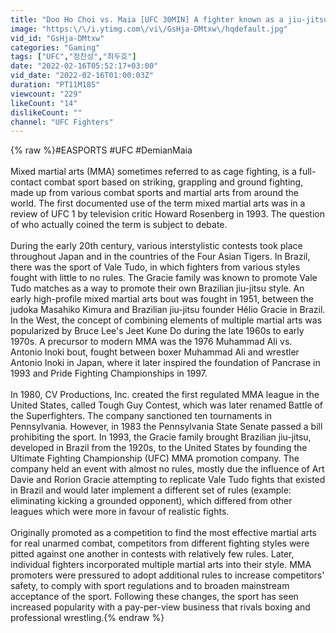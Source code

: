 ```yaml
---
title: "Doo Ho Choi vs. Maia [UFC 30MIN] A fighter known as a jiu-jitsu player who is best adapted to MMA"
image: "https:\/\/i.ytimg.com\/vi\/GsHja-DMtxw\/hqdefault.jpg"
vid_id: "GsHja-DMtxw"
categories: "Gaming"
tags: ["UFC","정찬성","최두호"]
date: "2022-02-16T05:52:17+03:00"
vid_date: "2022-02-16T01:00:03Z"
duration: "PT11M18S"
viewcount: "229"
likeCount: "14"
dislikeCount: ""
channel: "UFC Fighters"
---
```

{% raw %}#EASPORTS #UFC #DemianMaia<br /><br />Mixed martial arts (MMA) sometimes referred to as cage fighting, is a full-contact combat sport based on striking, grappling and ground fighting, made up from various combat sports and martial arts from around the world. The first documented use of the term mixed martial arts was in a review of UFC 1 by television critic Howard Rosenberg in 1993. The question of who actually coined the term is subject to debate.<br /><br />During the early 20th century, various interstylistic contests took place throughout Japan and in the countries of the Four Asian Tigers. In Brazil, there was the sport of Vale Tudo, in which fighters from various styles fought with little to no rules. The Gracie family was known to promote Vale Tudo matches as a way to promote their own Brazilian jiu-jitsu style. An early high-profile mixed martial arts bout was fought in 1951, between the judoka Masahiko Kimura and Brazilian jiu-jitsu founder Hélio Gracie in Brazil. In the West, the concept of combining elements of multiple martial arts was popularized by Bruce Lee's Jeet Kune Do during the late 1960s to early 1970s. A precursor to modern MMA was the 1976 Muhammad Ali vs. Antonio Inoki bout, fought between boxer Muhammad Ali and wrestler Antonio Inoki in Japan, where it later inspired the foundation of Pancrase in 1993 and Pride Fighting Championships in 1997.<br /><br />In 1980, CV Productions, Inc. created the first regulated MMA league in the United States, called Tough Guy Contest, which was later renamed Battle of the Superfighters. The company sanctioned ten tournaments in Pennsylvania. However, in 1983 the Pennsylvania State Senate passed a bill prohibiting the sport. In 1993, the Gracie family brought Brazilian jiu-jitsu, developed in Brazil from the 1920s, to the United States by founding the Ultimate Fighting Championship (UFC) MMA promotion company. The company held an event with almost no rules, mostly due the influence of Art Davie and Rorion Gracie attempting to replicate Vale Tudo fights that existed in Brazil and would later implement a different set of rules (example: eliminating kicking a grounded opponent), which differed from other leagues which were more in favour of realistic fights.<br /><br />Originally promoted as a competition to find the most effective martial arts for real unarmed combat, competitors from different fighting styles were pitted against one another in contests with relatively few rules. Later, individual fighters incorporated multiple martial arts into their style. MMA promoters were pressured to adopt additional rules to increase competitors' safety, to comply with sport regulations and to broaden mainstream acceptance of the sport. Following these changes, the sport has seen increased popularity with a pay-per-view business that rivals boxing and professional wrestling.{% endraw %}
